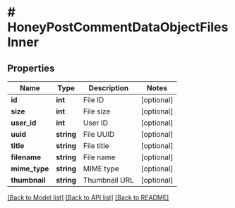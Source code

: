 # # HoneyPostCommentDataObjectFilesInner

## Properties

Name | Type | Description | Notes
------------ | ------------- | ------------- | -------------
**id** | **int** | File ID | [optional]
**size** | **int** | File size | [optional]
**user_id** | **int** | User ID | [optional]
**uuid** | **string** | File UUID | [optional]
**title** | **string** | File title | [optional]
**filename** | **string** | File name | [optional]
**mime_type** | **string** | MIME type | [optional]
**thumbnail** | **string** | Thumbnail URL | [optional]

[[Back to Model list]](../../README.md#models) [[Back to API list]](../../README.md#endpoints) [[Back to README]](../../README.md)
